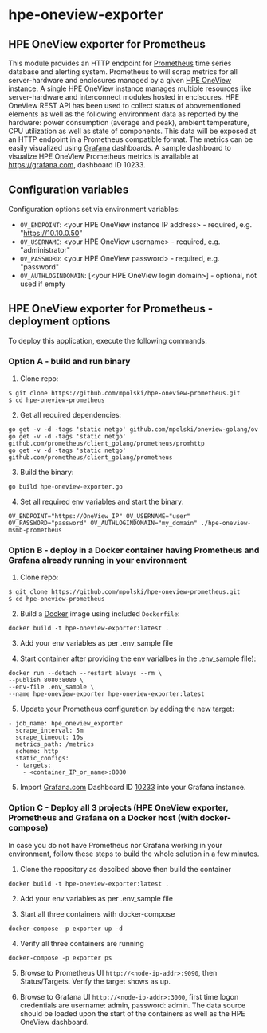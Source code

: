 # hpe-oneview-exporter

## HPE OneView exporter for Prometheus

This module provides an HTTP endpoint for [Prometheus](https://prometheus.io/) time series database and alerting system. Prometheus to will scrap metrics for all server-hardware and enclosures managed by a given [HPE OneView](https://www.hpe.com/pl/en/integrated-systems/software.html) instance.
A single HPE OneView instance manages multiple resources like server-hardware and interconnect modules hosted in enclsoures. HPE OneView REST API has been used to collect status of abovementioned elements as well as the following environment data as reported by the hardware: power consumption (average and peak), ambient temperature, CPU utilization as well as state of components. This data will be exposed at an HTTP endpoint in a Prometheus compatible format. The metrics can be easily visualized using [Grafana](https://grafana.com/) dashboards. A sample dashboard to visualize HPE OneView Prometheus metrics is available at https://grafana.com, dashboard ID 10233.

## Configuration variables

Configuration options set via environment variables:
* `OV_ENDPOINT`: \<your HPE OneView instance IP address\> - required, e.g. "https://10.10.0.50"
* `OV_USERNAME`: \<your HPE OneView username\> - required, e.g. "administrator"
* `OV_PASSWORD`: \<your HPE OneView password\> - required, e.g. "password"
* `OV_AUTHLOGINDOMAIN`: \[\<your HPE OneView login domain\>\] - optional, not used if empty

## HPE OneView exporter for Prometheus - deployment options

To deploy this application, execute the following commands:

### Option A - build and run binary

 1. Clone repo:

```
$ git clone https://github.com/mpolski/hpe-oneview-prometheus.git
$ cd hpe-oneview-prometheus
```
 2. Get all required dependencies: 

```
go get -v -d -tags 'static netgo' github.com/mpolski/oneview-golang/ov
go get -v -d -tags 'static netgo' github.com/prometheus/client_golang/prometheus/promhttp
go get -v -d -tags 'static netgo' github.com/prometheus/client_golang/prometheus

```
 
 3. Build the binary:

```
go build hpe-oneview-exporter.go
```

 4. Set all required env variables and start the binary:

```
OV_ENDPOINT="https://OneView_IP" OV_USERNAME="user" OV_PASSWORD="password" OV_AUTHLOGINDOMAIN="my_domain" ./hpe-oneview-msmb-prometheus
```

### Option B - deploy in a Docker container having Prometheus and Grafana already running in your environment

 1. Clone repo:

```
$ git clone https://github.com/mpolski/hpe-oneview-prometheus.git
$ cd hpe-oneview-prometheus
```

 2. Build a [Docker](https://docker.com/) image using included `Dockerfile`:

```
docker build -t hpe-oneview-exporter:latest .
```
 3. Add your env variables as per .env_sample file

 4. Start container after providing the env varialbes in the .env_sample file):
    
```
docker run --detach --restart always --rm \
--publish 8080:8080 \
--env-file .env_sample \
--name hpe-oneview-exporter hpe-oneview-exporter:latest
```
 5. Update your Prometheus configuration by adding the new target:

```
- job_name: hpe_oneview_exporter
  scrape_interval: 5m
  scrape_timeout: 10s
  metrics_path: /metrics
  scheme: http
  static_configs:
  - targets:
    - <container_IP_or_name>:8080
```

 5. Import [Grafana.com](https://grafana.com) Dashboard ID [10233](https://grafana.com/dashboards/10233) into your Grafana instance.


### Option C - Deploy all 3 projects (HPE OneView exporter, Prometheus and Grafana on a Docker host (with docker-compose)
In case you do not have Prometheus nor Grafana working in your environment, follow these steps to build the whole solution in a few minutes.

 1. Clone the repository as descibed above then build the container
  
```
docker build -t hpe-oneview-exporter:latest .
```
 2. Add your env variables as per .env_sample file

 3. Start all three containers with docker-compose
  
```
docker-compose -p exporter up -d
```
 4. Verify all three containers are running

```
docker-compose -p exporter ps
```
 5. Browse to Prometheus UI ```http://<node-ip-addr>:9090```, then Status/Targets. Verify the target shows as up.

 6. Browse to Grafana UI ```http://<node-ip-addr>:3000```, first time logon credentials are username: admin, password: admin. 
    The data source should be loaded upon the start of the containers as well as the HPE OneView dashboard.
  
